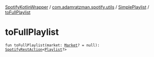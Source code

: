 [SpotifyKotlinWrapper](../../index.md) / [com.adamratzman.spotify.utils](../index.md) / [SimplePlaylist](index.md) / [toFullPlaylist](./to-full-playlist.md)

# toFullPlaylist

`fun toFullPlaylist(market: `[`Market`](../-market/index.md)`? = null): `[`SpotifyRestAction`](../../com.adamratzman.spotify.main/-spotify-rest-action/index.md)`<`[`Playlist`](../-playlist/index.md)`?>`
